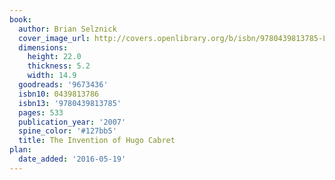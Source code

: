 ```yaml
---
book:
  author: Brian Selznick
  cover_image_url: http://covers.openlibrary.org/b/isbn/9780439813785-L.jpg
  dimensions:
    height: 22.0
    thickness: 5.2
    width: 14.9
  goodreads: '9673436'
  isbn10: 0439813786
  isbn13: '9780439813785'
  pages: 533
  publication_year: '2007'
  spine_color: '#127bb5'
  title: The Invention of Hugo Cabret
plan:
  date_added: '2016-05-19'
---
```

